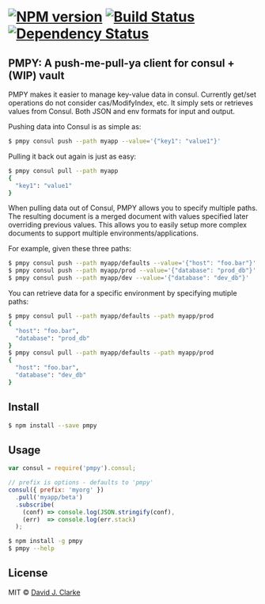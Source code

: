 #  [![NPM version][npm-image]][npm-url] [![Build Status][travis-image]][travis-url] [![Dependency Status][daviddm-image]][daviddm-url]

## PMPY: A push-me-pull-ya client for consul + (WIP) vault

PMPY makes it easier to manage key-value data in consul.  Currently get/set operations do not consider cas/ModifyIndex, etc.
It simply sets or retrieves values from Consul. Both JSON and env formats for input and output.  

Pushing data into Consul is as simple as:

```sh
$ pmpy consul push --path myapp --value='{"key1": "value1"}'
```

Pulling it back out again is just as easy:

```sh
$ pmpy consul pull --path myapp 
{
  "key1": "value1"
}
```

When pulling data out of Consul, PMPY allows you to specify multiple paths.  The resulting document is a merged document with 
values specified later overriding previous values.  This allows you to easily setup more complex documents to support
multiple environments/applications.

For example, given these three paths:

```sh
$ pmpy consul push --path myapp/defaults --value='{"host": "foo.bar"}'
$ pmpy consul push --path myapp/prod --value='{"database": "prod_db"}'
$ pmpy consul push --path myapp/dev --value='{"database": "dev_db"}'
```

You can retrieve data for a specific environment by specifying mutiple paths:
 
```sh
$ pmpy consul pull --path myapp/defaults --path myapp/prod
{
  "host": "foo.bar",
  "database": "prod_db"
}
$ pmpy consul pull --path myapp/defaults --path myapp/prod
{
  "host": "foo.bar",
  "database": "dev_db"
}
``` 


## Install

```sh
$ npm install --save pmpy
```


## Usage

```js
var consul = require('pmpy').consul;

// prefix is options - defaults to 'pmpy'
consul({ prefix: 'myorg' })
  .pull('myapp/beta')
  .subscribe(
    (conf) => console.log(JSON.stringify(conf),
    (err)  => console.log(err.stack)
  );
```

```sh
$ npm install -g pmpy
$ pmpy --help
```


## License

MIT © [David J. Clarke]()


[npm-image]: https://badge.fury.io/js/pmpy.svg
[npm-url]: https://npmjs.org/package/pmpy
[travis-image]: https://travis-ci.org/davidcl64/pmpy.svg?branch=master
[travis-url]: https://travis-ci.org/davidcl64/pmpy
[daviddm-image]: https://david-dm.org/davidcl64/pmpy.svg?theme=shields.io
[daviddm-url]: https://david-dm.org/davidcl64/pmpy
